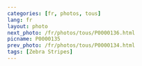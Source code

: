 ```yaml
---
categories: [fr, photos, tous]
lang: fr
layout: photo
next_photo: /fr/photos/tous/P0000136.html
picname: P0000135
prev_photo: /fr/photos/tous/P0000134.html
tags: [Zebra Stripes]
---
```

